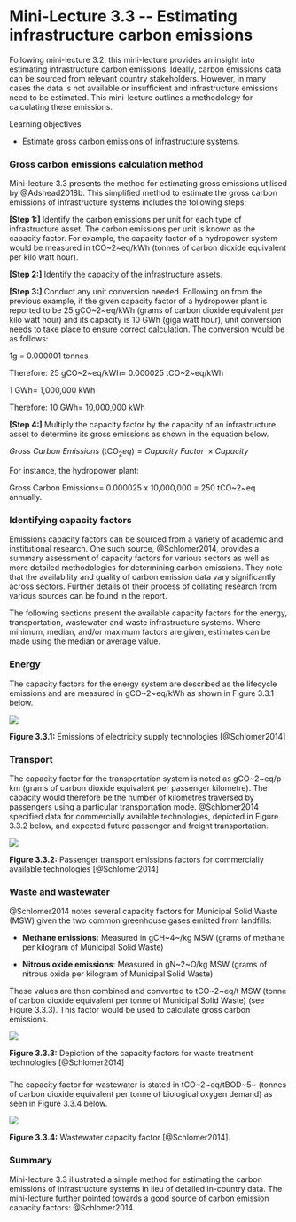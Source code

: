 # Mini-Lecture 3.3 -- Estimating infrastructure carbon emissions

Following mini-lecture 3.2, this mini-lecture provides an insight into
estimating infrastructure carbon emissions. Ideally, carbon emissions
data can be sourced from relevant country stakeholders. However, in many
cases the data is not available or insufficient and infrastructure
emissions need to be estimated. This mini-lecture outlines a methodology
for calculating these emissions.

Learning objectives

- Estimate gross carbon emissions of infrastructure systems.

### Gross carbon emissions calculation method

Mini-lecture 3.3 presents the method for estimating gross emissions
utilised by @Adshead2018b. This simplified method to estimate the gross
carbon emissions of infrastructure systems includes the following steps:

**[Step 1:]** Identify the carbon emissions per unit for each type
of infrastructure asset. The carbon emissions per unit is known as the
capacity factor. For example, the capacity factor of a hydropower system
would be measured in tCO~2~eq/kWh (tonnes of carbon dioxide equivalent
per kilo watt hour).

**[Step 2:]** Identify the capacity of the infrastructure assets.

**[Step 3:]** Conduct any unit conversion needed. Following on from
the previous example, if the given capacity factor of a hydropower plant
is reported to be 25 gCO~2~eq/kWh (grams of carbon dioxide equivalent
per kilo watt hour) and its capacity is 10 GWh (giga watt hour), unit
conversion needs to take place to ensure correct calculation. The
conversion would be as follows:

1g = 0.000001 tonnes

Therefore: 25 gCO~2~eq/kWh= 0.000025 tCO~2~eq/kWh

1 GWh= 1,000,000 kWh

Therefore: 10 GWh= 10,000,000 kWh

**[Step 4:]** Multiply the capacity factor by the capacity of an
infrastructure asset to determine its gross emissions as shown in the
equation below.

$Gross\ Carbon\ Emissions\ (\text{tCO}_{2}eq) = Capacity\ Factor\  \times Capacity$

For instance, the hydropower plant:

Gross Carbon Emissions= 0.000025 x 10,000,000 = 250 tCO~2~eq annually.

### Identifying capacity factors

Emissions capacity factors can be sourced from a variety of academic and
institutional research. One such source, @Schlomer2014, provides a
summary assessment of capacity factors for various sectors as well as
more detailed methodologies for determining carbon emissions. They note
that the availability and quality of carbon emission data vary
significantly across sectors. Further details of their process of
collating research from various sources can be found in the report.

The following sections present the available capacity factors for the
energy, transportation, wastewater and waste infrastructure systems.
Where minimum, median, and/or maximum factors are given, estimates can
be made using the median or average value.

### Energy

The capacity factors for the energy system are described as the
lifecycle emissions and are measured in gCO~2~eq/kWh as shown in Figure
3.3.1 below.

![](assets/Figure_3.3.1.png)

**Figure 3.3.1:** Emissions of electricity supply technologies
[@Schlomer2014]

### Transport

The capacity factor for the transportation system is noted as
gCO~2~eq/p-km (grams of carbon dioxide equivalent per passenger
kilometre). The capacity would therefore be the number of kilometres
traversed by passengers using a particular transportation mode.
@Schlomer2014 specified data for commercially available technologies,
depicted in Figure 3.3.2 below, and expected future passenger and
freight transportation.

![](assets/Figure_3.3.2.png)

**Figure 3.3.2:** Passenger transport emissions factors for commercially
available technologies [@Schlomer2014]

### Waste and wastewater

@Schlomer2014 notes several capacity factors for Municipal Solid Waste
(MSW) given the two common greenhouse gases emitted from landfills:

- **Methane emissions:** Measured in gCH~4~/kg MSW (grams of methane
  per kilogram of Municipal Solid Waste)

- **Nitrous oxide emissions**: Measured in gN~2~O/kg MSW (grams of
  nitrous oxide per kilogram of Municipal Solid Waste)

These values are then combined and converted to tCO~2~eq/t MSW (tonne of
carbon dioxide equivalent per tonne of Municipal Solid Waste) (see
Figure 3.3.3). This factor would be used to calculate gross carbon
emissions.

![](assets/Figure_3.3.3.png)

**Figure 3.3.3:** Depiction of the capacity factors for waste treatment
technologies [@Schlomer2014]

###

The capacity factor for wastewater is stated in tCO~2~eq/tBOD~5~ (tonnes
of carbon dioxide equivalent per tonne of biological oxygen demand) as
seen in Figure 3.3.4 below.

![](assets/Figure_3.3.4.png)

**Figure 3.3.4:** Wastewater capacity factor [@Schlomer2014].

### Summary

Mini-lecture 3.3 illustrated a simple method for estimating the carbon
emissions of infrastructure systems in lieu of detailed in-country data.
The mini-lecture further pointed towards a good source of carbon
emission capacity factors: @Schlomer2014.
